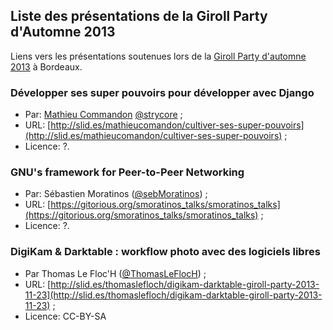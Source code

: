 ## Liste des présentations de la Giroll Party d'Automne 2013

Liens vers les présentations soutenues lors de la [Giroll Party d'automne 2013](http://www.giroll.org/post/2013/09/24/Giroll-Install-Party-Automne-2013-Samedi-23-Novembre) à Bordeaux.

### Développer ses super pouvoirs pour développer avec Django

* Par: [Mathieu Commandon](https://github.com/strycore/dotfiles) [@strycore](https://twitter.com/strycore) ;
* URL: [http://slid.es/mathieucomandon/cultiver-ses-super-pouvoirs](http://slid.es/mathieucomandon/cultiver-ses-super-pouvoirs) ;
* Licence: ?.

### GNU's framework for Peer-to-Peer Networking

* Par: Sébastien Moratinos ([@sebMoratinos](https://twitter.com/SebMoratinos)) ;
* URL: [https://gitorious.org/smoratinos_talks/smoratinos_talks](https://gitorious.org/smoratinos_talks/smoratinos_talks) ;
* Licence: ?.

### DigiKam & Darktable : workflow photo avec des logiciels libres

* Par Thomas Le Floc'H ([@ThomasLeFlocH](https://twitter.com/ThomasLeFlocH)) ;
* URL: [http://slid.es/thomaslefloch/digikam-darktable-giroll-party-2013-11-23](http://slid.es/thomaslefloch/digikam-darktable-giroll-party-2013-11-23) ;
* Licence: CC-BY-SA
